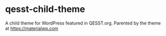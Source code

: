 # qesst-child-theme
A child theme for WordPress featured in QESST.org. Parented by the theme at https://materialwp.com
